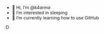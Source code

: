 - 👋 Hi, I’m *@k4arma*
- 👀 I’m interested in sleeping
- 🌱 I’m currently learning how to use GitHub

:D
